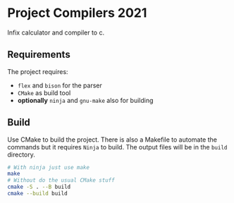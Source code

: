 # Project Compilers 2021

Infix calculator and compiler to c.

## Requirements

The project requires:

- `flex` and `bison` for the parser
- `CMake` as build tool
- **optionally** `ninja` and `gnu-make` also for building

## Build

Use CMake to build the project. There is also a Makefile to automate the
commands but it requires `Ninja` to build. The output files will be in the
`build` directory.

```bash
# With ninja just use make
make
# Without do the usual CMake stuff
cmake -S . --B build
cmake --build build
```
